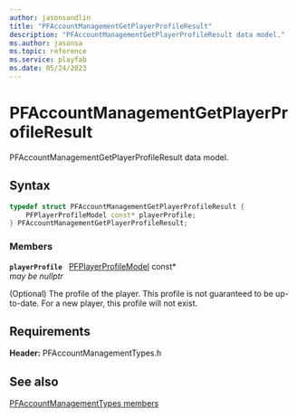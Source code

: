 ```yaml
---
author: jasonsandlin
title: "PFAccountManagementGetPlayerProfileResult"
description: "PFAccountManagementGetPlayerProfileResult data model."
ms.author: jasonsa
ms.topic: reference
ms.service: playfab
ms.date: 05/24/2023
---
```


# PFAccountManagementGetPlayerProfileResult  

PFAccountManagementGetPlayerProfileResult data model.  

## Syntax  
  
```cpp
typedef struct PFAccountManagementGetPlayerProfileResult {  
    PFPlayerProfileModel const* playerProfile;  
} PFAccountManagementGetPlayerProfileResult;  
```
  
### Members  
  
**`playerProfile`** &nbsp; [PFPlayerProfileModel](../../pftypes/structs/pfplayerprofilemodel.md) const*  
*may be nullptr*  
  
(Optional) The profile of the player. This profile is not guaranteed to be up-to-date. For a new player, this profile will not exist.
  
  
## Requirements  
  
**Header:** PFAccountManagementTypes.h
  
## See also  
[PFAccountManagementTypes members](../pfaccountmanagementtypes_members.md)  

  
  
